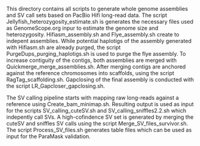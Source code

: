 This directory contains all scripts to generate whole genome assemblies and SV call sets based on PacBio Hifi long-read data.
The script Jellyfish_heterozygosity_estimate.sh is generates the necessary files used as GenomeScope.org inpur to estimate the genome size and heterozygosity.
Hifiasm_assembly.sh and Flye_assembly.sh create to indepent assemblies. While potential haplotigs of the assembly generated with Hifiasm.sh are already purged, the script PurgeDups_purging_haplotigs.sh is used to purge the flye assembly.
To increase contiguity of the contigs, both assemblies are merged with Quickmerge_merge_assemblies.sh.
After merging contigs are anchored against the reference chromosomes into scaffolds, using the script RagTag_scaffolding.sh. 
Gapclosing of the final assembly is conducted with the script LR_Gapcloser_gapclosing.sh.

The SV calling pipeline starts with mapping raw long-reads against a reference using Create_bam_minimap.sh. 
Resulting output is used as input for the scripts SV_calling_cuteSV.sh and SV_calling_sniffles2.2.sh which indepently call SVs. 
A high-cofindence SV set is generated by merging the cuteSV and sniffles SV calls using the script Merge_SV_files_survivor.sh.
The script Process_SV_files.sh generates table files which can be used as input for the ParaMask validation. 
